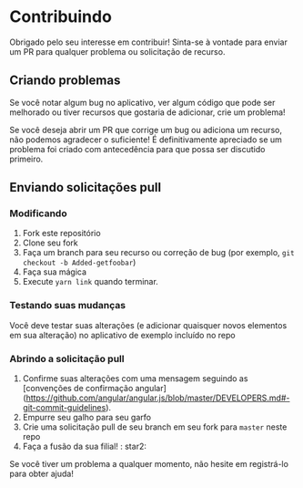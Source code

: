 # Contribuindo

Obrigado pelo seu interesse em contribuir! Sinta-se à vontade para enviar um PR para qualquer problema ou solicitação de recurso.

## Criando problemas

Se você notar algum bug no aplicativo, ver algum código que pode ser melhorado ou tiver recursos que gostaria de adicionar, crie um problema!

Se você deseja abrir um PR que corrige um bug ou adiciona um recurso, não podemos agradecer o suficiente! É definitivamente apreciado se um problema foi criado com antecedência para que possa ser discutido primeiro.

## Enviando solicitações pull

### Modificando 

1. Fork este repositório
2. Clone seu fork
3. Faça um branch para seu recurso ou correção de bug (por exemplo, `git checkout -b Added-getfoobar`)
4. Faça sua mágica
5. Execute `yarn link` quando terminar.

### Testando suas mudanças

Você deve testar suas alterações (e adicionar quaisquer novos elementos em sua alteração) no aplicativo de exemplo incluído no repo


### Abrindo a solicitação pull

1. Confirme suas alterações com uma mensagem seguindo as [convenções de confirmação angular] (https://github.com/angular/angular.js/blob/master/DEVELOPERS.md#-git-commit-guidelines).
2. Empurre seu galho para seu garfo
3. Crie uma solicitação pull de seu branch em seu fork para `master` neste repo
4. Faça a fusão da sua filial! : star2:

Se você tiver um problema a qualquer momento, não hesite em registrá-lo para obter ajuda!